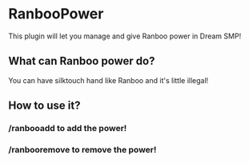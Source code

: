 # RanbooPower
This plugin will let you manage and give Ranboo power in Dream SMP!

## What can Ranboo power do?
You can have silktouch hand like Ranboo and it's little illegal!

## How to use it?

### /ranbooadd <player name> to add the power!
### /ranbooremove <player name> to remove the power!
